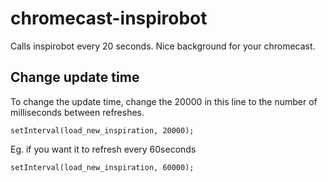 # chromecast-inspirobot
Calls inspirobot every 20 seconds.  Nice background for your chromecast.

## Change update time

To change the update time, change the 20000 in this line to the number of milliseconds between refreshes.

`setInterval(load_new_inspiration, 20000);`

Eg. if you want it to refresh every 60seconds

`setInterval(load_new_inspiration, 60000);`
